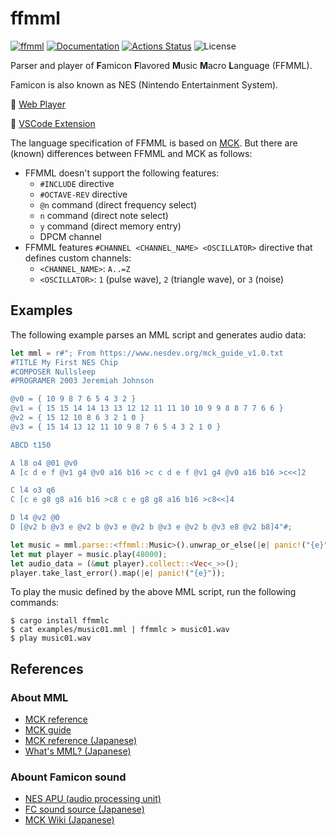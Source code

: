 ffmml
=====

[![ffmml](https://img.shields.io/crates/v/ffmml.svg)](https://crates.io/crates/ffmml)
[![Documentation](https://docs.rs/ffmml/badge.svg)](https://docs.rs/ffmml)
[![Actions Status](https://github.com/sile/ffmml/workflows/CI/badge.svg)](https://github.com/sile/ffmml/actions)
![License](https://img.shields.io/crates/l/ffmml)

Parser and player of **F**amicon **F**lavored **M**usic **M**acro **L**anguage (FFMML).

Famicon is also known as NES (Nintendo Entertainment System).

🎵 [Web Player][demo]

📝 [VSCode Extension](https://marketplace.visualstudio.com/items?itemName=sile.ffmml)

The language specification of FFMML is based on [MCK].
But there are (known) differences between FFMML and MCK as follows:

- FFMML doesn't support the following features:
  - `#INCLUDE` directive
  - `#OCTAVE-REV` directive
  - `@n` command (direct frequency select)
  - `n` command (direct note select)
  - `y` command (direct memory entry)
  - DPCM channel
- FFMML features `#CHANNEL <CHANNEL_NAME> <OSCILLATOR>` directive that defines custom channels:
  - `<CHANNEL_NAME>`: `A..=Z`
  - `<OSCILLATOR>`: `1` (pulse wave), `2` (triangle wave), or `3` (noise)

[MCK]: https://www.nesdev.org/mckc-e.txt

Examples
--------

The following example parses an MML script and generates audio data:
```rust
let mml = r#"; From https://www.nesdev.org/mck_guide_v1.0.txt
#TITLE My First NES Chip
#COMPOSER Nullsleep
#PROGRAMER 2003 Jeremiah Johnson

@v0 = { 10 9 8 7 6 5 4 3 2 }
@v1 = { 15 15 14 14 13 13 12 12 11 11 10 10 9 9 8 8 7 7 6 6 }
@v2 = { 15 12 10 8 6 3 2 1 0 }
@v3 = { 15 14 13 12 11 10 9 8 7 6 5 4 3 2 1 0 }

ABCD t150

A l8 o4 @01 @v0
A [c d e f @v1 g4 @v0 a16 b16 >c c d e f @v1 g4 @v0 a16 b16 >c<<]2

C l4 o3 q6
C [c e g8 g8 a16 b16 >c8 c e g8 g8 a16 b16 >c8<<]4

D l4 @v2 @0
D [@v2 b @v3 e @v2 b @v3 e @v2 b @v3 e @v2 b @v3 e8 @v2 b8]4"#;

let music = mml.parse::<ffmml::Music>().unwrap_or_else(|e| panic!("{e}"));
let mut player = music.play(48000);
let audio_data = (&mut player).collect::<Vec<_>>();
player.take_last_error().map(|e| panic!("{e}"));
```

To play the music defined by the above MML script, run the following commands:
```console
$ cargo install ffmmlc
$ cat examples/music01.mml | ffmmlc > music01.wav
$ play music01.wav
```

References
----------

### About MML

- [MCK reference](https://www.nesdev.org/mckc-e.txt)
- [MCK guide](https://www.nesdev.org/mck_guide_v1.0.txt)
- [MCK reference (Japanese)](https://wikiwiki.jp/mck/MML%E3%83%AA%E3%83%95%E3%82%A1%E3%83%AC%E3%83%B3%E3%82%B9)
- [What's MML? (Japanese)](https://geolog.mydns.jp/www.geocities.co.jp/Playtown-Denei/9628/whatsmml.html)

### Abount Famicon sound

- [NES APU (audio processing unit)](https://www.nesdev.org/wiki/APU)
- [FC sound source (Japanese)](https://dic.nicovideo.jp/t/a/fc%E9%9F%B3%E6%BA%90)
- [MCK Wiki (Japanese)](https://wikiwiki.jp/mck/%E3%83%95%E3%82%A1%E3%83%9F%E3%82%B3%E3%83%B3%E9%9F%B3%E6%BA%90%E8%A9%B3%E7%B4%B0)

[demo]: https://sile.github.io/ffmml/?mml=%3B+From+https%3A%2F%2Fwww.nesdev.org%2Fmck_guide_v1.0.txt%0A%23TITLE+My+First+NES+Chip%0A%23COMPOSER+Nullsleep%0A%23PROGRAMER+2003+Jeremiah+Johnson%0A%0A%40v0+%3D+%7B+10+9+8+7+6+5+4+3+2+%7D%0A%40v1+%3D+%7B+15+15+14+14+13+13+12+12+11+11+10+10+9+9+8+8+7+7+6+6+%7D%0A%40v2+%3D+%7B+15+12+10+8+6+3+2+1+0+%7D%0A%40v3+%3D+%7B+15+14+13+12+11+10+9+8+7+6+5+4+3+2+1+0+%7D%0A%0AABCD+t150%0A%0AA+l8+o4+%4001+%40v0%0AA+%5Bc+d+e+f+%40v1+g4+%40v0+a16+b16+%3Ec+c+d+e+f+%40v1+g4+%40v0+a16+b16+%3Ec%3C%3C%5D2%0A%0AC+l4+o3+q6%0AC+%5Bc+e+g8+g8+a16+b16+%3Ec8+c+e+g8+g8+a16+b16+%3Ec8%3C%3C%5D4%0A%0AD+l4+%40v2+%400%0AD+%5B%40v2+b+%40v3+e+%40v2+b+%40v3+e+%40v2+b+%40v3+e+%40v2+b+%40v3+e8+%40v2+b8%5D4
